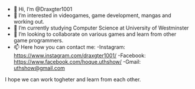 - 👋 Hi, I’m @Draxgter1001
- 👀 I’m interested in videogames, game development, mangas and working out.
- 🌱 I’m currently studying Computer Science at University of Westminster
- 💞️ I’m looking to collaborate on various games and learn from other game programmers.
- 📫 Here how you can contact me:
      -Instagram: https://www.instagram.com/draxgter1001/
      -Facebook: https://www.facebook.com/hoque.uthshow/
      -Gmail: uthshow@gmail.com
      
 I hope we can work togheter and learn from each other.

<!---
Draxgter1001/Draxgter1001 is a ✨ special ✨ repository because its `README.md` (this file) appears on your GitHub profile.
You can click the Preview link to take a look at your changes.
--->
